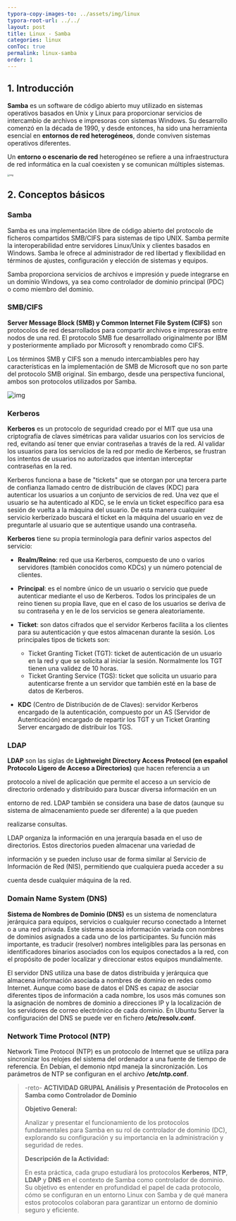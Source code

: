 ```yaml
---
typora-copy-images-to: ../assets/img/linux
typora-root-url: ../../
layout: post
title: Linux - Samba
categories: linux
conToc: true
permalink: linux-samba
order: 1
---
```


## 1. Introducción

**Samba** es un software de código abierto muy utilizado en sistemas operativos basados en Unix y Linux para proporcionar servicios de intercambio de archivos e impresoras con sistemas Windows. Su desarrollo comenzó en la década de 1990, y desde entonces, ha sido una herramienta esencial en **entornos de red heterogéneos**, donde conviven sistemas operativos diferentes.

Un **entorno o escenario de red** heterogéneo se refiere a una infraestructura de red informática en la cual coexisten y se comunican múltiples sistemas.

<img src="https://www.redeszone.net/app/uploads-redeszone.net/2015/01/servidor-samba-linux-apertura.jpg" alt="img" style="zoom: 33%;" />



##  2. Conceptos básicos

### Samba 

Samba es una implementación libre de código abierto del protocolo de ficheros compartidos SMB/CIFS para sistemas de tipo UNIX. Samba permite la interoperabilidad entre servidores Linux/Unix y clientes basados en Windows. Samba le ofrece al administrador de red libertad y flexibilidad en términos de ajustes, configuración y elección de sistemas y equipos. 

Samba proporciona servicios de archivos e impresión y puede integrarse en un dominio Windows, ya sea como controlador de dominio principal (PDC) o como miembro del dominio. 

### SMB/CIFS 

**Server Message Block (SMB) y Common Internet File System (CIFS)** son protocolos de red desarrollados para compartir archivos e impresoras entre nodos de una red. El protocolo SMB fue desarrollado originalmente por IBM y posteriormente ampliado por Microsoft y renombrado como CIFS. 

Los términos SMB y CIFS son a menudo intercambiables pero hay características en la implementación de SMB de Microsoft que no son parte del protocolo SMB original. Sin embargo, desde una perspectiva funcional, ambos son protocolos utilizados por Samba. 

![img](https://www.labsmac.es/wp-content/uploads/2022/08/samba-ficheros-compartidos.png)

### Kerberos 

**Kerberos** es un protocolo de seguridad creado por el MIT que usa una criptografía de claves simétricas para validar usuarios con los servicios de red, evitando así tener que enviar contraseñas a través de la red. Al validar los usuarios para los servicios de la red por medio de Kerberos, se frustran los intentos de usuarios no autorizados que intentan interceptar contraseñas en la red. 

Kerberos funciona a base de "tickets" que se otorgan por una tercera parte de confianza llamado centro de distribución de claves (KDC) para autenticar los usuarios a un conjunto de servicios de red. Una vez que el usuario se ha autenticado al KDC, se le envía un ticket específico para esa sesión de vuelta a la máquina del usuario. De esta manera cualquier servicio kerberizado buscará el ticket en la máquina del usuario en vez de preguntarle al usuario que se autentique usando una contraseña. 

**Kerberos** tiene su propia terminología para definir varios aspectos del servicio: 

- **Realm/Reino**: red que usa Kerberos, compuesto de uno o varios servidores (también conocidos como KDCs) y un número potencial de clientes. 

- **Principal**: es el nombre único de un usuario o servicio que puede autenticar mediante el uso de Kerberos. Todos los principales de un reino tienen su propia llave, que en el caso de los usuarios se deriva de su contraseña y en le de los servicios se genera aleatoriamente. 

- **Ticket**: son datos cifrados que el servidor Kerberos facilita a los clientes para su autenticación y que estos almacenan durante la sesión. Los principales tipos de tickets son: 
  - Ticket Granting Ticket (TGT): ticket de autenticación de un usuario en la red y que se solicita al iniciar la sesión. Normalmente los TGT tienen una validez de 10 horas. 
  - Ticket Granting Service (TGS): ticket que solicita un usuario para autenticarse frente a un servidor que también esté en la base de datos de Kerberos. 

- **KDC** (Centro de Distribución de de Claves): servidor Kerberos encargado de la autenticación, compuesto por un AS (Servidor de Autenticación) encargado de repartir los TGT y un Ticket Granting Server encargado de distribuir los TGS. 

### LDAP

**LDAP** son las siglas de **Lightweight Directory Access Protocol (en español Protocolo Ligero de Acceso a Directorios)** que hacen referencia a un 

protocolo a nivel de aplicación que permite el acceso a un servicio de directorio ordenado y distribuido para buscar diversa información en un 

entorno de red. LDAP también se considera una base de datos (aunque su sistema de almacenamiento puede ser diferente) a la que pueden 

realizarse consultas. 

LDAP organiza la información en una jerarquía basada en el uso de directorios. Estos directorios pueden almacenar una variedad de 

información y se pueden incluso usar de forma similar al Servicio de Información de Red (NIS), permitiendo que cualquiera pueda acceder a su 

cuenta desde cualquier máquina de la red. 

### Domain Name System (DNS) 

**Sistema de Nombres de Dominio (DNS)** es un sistema de nomenclatura jerárquica para equipos, servicios o cualquier recurso conectado a Internet o a una red privada. Este sistema asocia información variada con nombres de dominios asignados a cada uno de los participantes. Su función más importante, es traducir (resolver) nombres inteligibles para las personas en identificadores binarios asociados con los equipos conectados a la red, con el propósito de poder localizar y direccionar estos equipos mundialmente. 

El servidor DNS utiliza una base de datos distribuida y jerárquica que almacena información asociada a nombres de dominio en redes como Internet. Aunque como base de datos el DNS es capaz de asociar diferentes tipos de información a cada nombre, los usos más comunes son la asignación de nombres de dominio a direcciones IP y la localización de los servidores de correo electrónico de cada dominio. En Ubuntu Server la configuración del DNS se puede ver en fichero **/etc/resolv.conf**. 

### Network Time Protocol (NTP) 

Network Time Protocol (NTP) es un protocolo de Internet que se utiliza para sincronizar los relojes del sistema del ordenador a una fuente de tiempo de referencia. En Debian, el demonio ntpd maneja la sincronización. Los parámetros de NTP se configuran en el archivo **/etc/ntp.conf**. 

> -reto- **ACTIVIDAD GRUPAL Análisis y Presentación de Protocolos en Samba como Controlador de Dominio**
>
> **Objetivo General:**
>
> Analizar y presentar el funcionamiento de los protocolos fundamentales para Samba en su rol de controlador de dominio (DC), explorando su configuración y su importancia en la administración y seguridad de redes.
>
>  **Descripción de la Actividad:**
>
> En esta práctica, cada grupo estudiará los protocolos **Kerberos**, **NTP**, **LDAP** y **DNS** en el contexto de Samba como controlador de dominio. Su objetivo es entender en profundidad el papel de cada protocolo, cómo se configuran en un entorno Linux con Samba y de qué manera estos protocolos colaboran para garantizar un entorno de dominio seguro y eficiente.
>
> 
